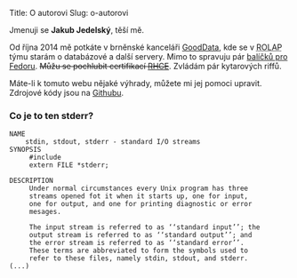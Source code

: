Title: O autorovi
Slug: o-autorovi

Jmenuji se **Jakub Jedelský**, těší mě.

Od října 2014 mě potkáte v brněnské kanceláři [GoodData](http://www.gooddata.com), kde se v <abbr title="Relational Online Analytical Processing">ROLAP</abbr> týmu starám o databázové a další servery. Mimo to spravuju pár [balíčků pro Fedoru](https://admin.fedoraproject.org/pkgdb/packager/kubo/). <del>Můžu se pochlubit certifikací [RHCE](https://www.redhat.com/wapps/training/certification/verify.html?certNumber=111-122-990&isSearch=False&verify=Verify)</del>. Zvládám pár kytarových riffů.

Máte-li k tomuto webu nějaké výhrady, můžete mi jej pomoci upravit. Zdrojové kódy jsou na [Githubu](https://github.com/jakubjedelsky/stderr.cz).

### Co je to ten stderr?

```text
NAME
    stdin, stdout, stderr - standard I/O streams
SYNOPSIS
     #include
     extern FILE *stderr;
 
DESCRIPTION
     Under normal circumstances every Unix program has three
     streams opened fot it when it starts up, one for input,
     one for output, and one for printing diagnostic or error
     mesages.
 
     The input stream is referred to as ‘‘standard input’’; the
     output stream is referred to as ‘‘standard output’’; and
     the error stream is referred to as ‘‘standard error’’.
     These terms are abbreviated to form the symbols used to
     refer to these files, namely stdin, stdout, and stderr.
(...)
```
